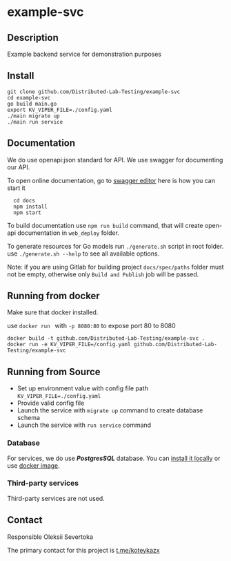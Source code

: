 # example-svc

## Description

Example backend service for demonstration purposes

## Install

  ```
  git clone github.com/Distributed-Lab-Testing/example-svc
  cd example-svc
  go build main.go
  export KV_VIPER_FILE=./config.yaml
  ./main migrate up
  ./main run service
  ```

## Documentation

We do use openapi:json standard for API. We use swagger for documenting our API.

To open online documentation, go to [swagger editor](http://localhost:8080/swagger-editor/) here is how you can start it
```
  cd docs
  npm install
  npm start
```
To build documentation use `npm run build` command,
that will create open-api documentation in `web_deploy` folder.

To generate resources for Go models run `./generate.sh` script in root folder.
use `./generate.sh --help` to see all available options.

Note: if you are using Gitlab for building project `docs/spec/paths` folder must not be
empty, otherwise only `Build and Publish` job will be passed.  

## Running from docker 
  
Make sure that docker installed.

use `docker run ` with `-p 8080:80` to expose port 80 to 8080

  ```
  docker build -t github.com/Distributed-Lab-Testing/example-svc .
  docker run -e KV_VIPER_FILE=/config.yaml github.com/Distributed-Lab-Testing/example-svc
  ```

## Running from Source

* Set up environment value with config file path `KV_VIPER_FILE=./config.yaml`
* Provide valid config file
* Launch the service with `migrate up` command to create database schema
* Launch the service with `run service` command


### Database
For services, we do use ***PostgresSQL*** database. 
You can [install it locally](https://www.postgresql.org/download/) or use [docker image](https://hub.docker.com/_/postgres/).


### Third-party services

Third-party services are not used.

## Contact

Responsible Oleksii Severtoka

The primary contact for this project is [t.me/koteykazx](t.me/koteykazx)
